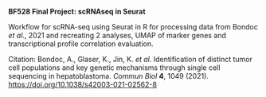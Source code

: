 **BF528 Final Project: scRNAseq in Seurat**

Workflow for scRNA-seq using Seurat in R for processing data from Bondoc *et al*., 2021 and recreating 2 analyses, UMAP of marker genes and transcriptional profile correlation evaluation.

Citation: Bondoc, A., Glaser, K., Jin, K. *et al*. Identification of distinct tumor cell populations and key genetic mechanisms through single cell sequencing in hepatoblastoma. *Commun Biol* **4**, 1049 (2021). https://doi.org/10.1038/s42003-021-02562-8
